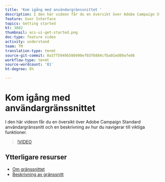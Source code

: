 ```yaml
---
title: 'Kom igång med användargränssnittet '
description: I den här videon får du en översikt över Adobe Campaign Standard användargränssnitt och de viktigaste funktionerna.
feature: User Interface
topics: Getting started
kt: 3882
thumbnail: acs-ui-get-started.png
doc-type: feature video
activity: understand
team: TM
translation-type: tm+mt
source-git-commit: 0a37f5949b580490ef03f6884cfba01ed09afe86
workflow-type: tm+mt
source-wordcount: '81'
ht-degree: 8%

---
```



# Kom igång med användargränssnittet

I den här videon får du en översikt över Adobe Campaign Standard användargränssnitt och en beskrivning av hur du navigerar till viktiga funktioner.

>[!VIDEO](https://video.tv.adobe.com/v/18469?quality=12)

## Ytterligare resurser

* [Om gränssnittet](https://docs.adobe.com/content/help/en/campaign-standard/using/getting-started/discovering-the-interface/about-the-interface.html)
* [Beskrivning av gränssnitt](https://docs.adobe.com/content/help/en/campaign-standard/using/getting-started/discovering-the-interface/interface-description.html)
